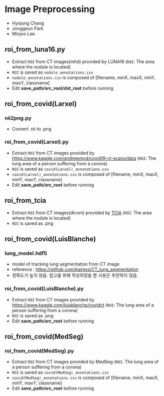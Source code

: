 # Image Preprocessing
- Hyojung Chang
- Jonggeun Park
- Minjoo Lee

## roi_from_luna16.py
- Extract ```ROI``` from CT images(mhd) provided by LUNA16 
(```ROI```: The area where the nodule is located)
- ```ROI``` is saved as ```nodule_annotations.csv```
- ```nodule_annotations.csv``` is composed of [filename, minX, maxX, minY, maxY, classname]
- Edit **save_path/src_root/dst_root** before running

## roi_from_covid(Larxel)
### nii2png.py
- Convert .nii to .png
### roi_from_covid(Larxel).py
- Extract ```ROI``` from CT images provided by https://www.kaggle.com/andrewmvd/covid19-ct-scans/data
(```ROI```: The lung area of a person suffering from a corona)
- ```ROI``` is saved as ```covid(Larxel)_annotations.csv```
- ```covid(Larxel)_annotations.csv``` is composed of [filename, minX, maxX, minY, maxY, classname]
- Edit **save_path/src_root** before running


## roi_from_tcia
- Extract ```ROI``` from CT images(dicom) provided by [TCIA](https://wiki.cancerimagingarchive.net/pages/viewpage.action?pageId=70224216)
(```ROI```: The area where the nodule is located)
- ```ROI``` is saved as .png

## roi_from_covid(LuisBlanche)
### lung_model.hdf5
- model of tracking lung segmentation from CT image
- reference : https://github.com/kairess/CT_lung_segmentation
- 정확도가 높지 않음. 참고를 위해 작성하였을 뿐 사용은 추천하지 않음.
### roi_from_covid(LuisBlanche).py
- Extract ```ROI``` from CT images provided by https://www.kaggle.com/luisblanche/covidct
(```ROI```: The lung area of a person suffering from a corona)
- ```ROI``` is saved as .png
- Edit **save_path/src_root** before running

## roi_from_covid(MedSeg)
### roi_from_covid(MedSeg).py
- Extract ```ROI``` from CT images provided by MedSeg
(```ROI```: The lung area of a person suffering from a corona)
- ```ROI``` is saved as ```covid(MedSeg)_annotations.csv```
- ```covid(MedSeg)_annotations.csv``` is composed of [filename, minX, maxX, minY, maxY, classname]
- Edit **save_path/src_root** before running
